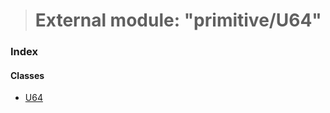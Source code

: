 > # External module: "primitive/U64"

### Index

#### Classes

* [U64](../classes/_primitive_u64_.u64.md)
